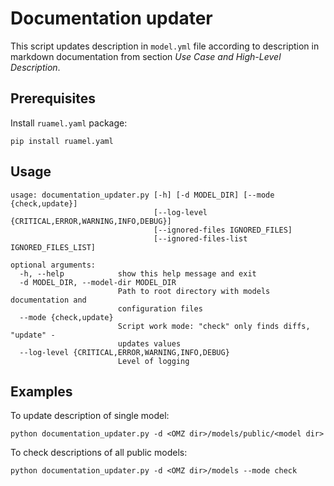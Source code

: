 # Documentation updater

This script updates description in `model.yml` file according to description in markdown documentation from section *Use Case and High-Level Description*.

## Prerequisites

Install `ruamel.yaml` package:
```
pip install ruamel.yaml
```

## Usage
```
usage: documentation_updater.py [-h] [-d MODEL_DIR] [--mode {check,update}]
                                [--log-level {CRITICAL,ERROR,WARNING,INFO,DEBUG}]
                                [--ignored-files IGNORED_FILES]
                                [--ignored-files-list IGNORED_FILES_LIST]

optional arguments:
  -h, --help            show this help message and exit
  -d MODEL_DIR, --model-dir MODEL_DIR
                        Path to root directory with models documentation and
                        configuration files
  --mode {check,update}
                        Script work mode: "check" only finds diffs, "update" -
                        updates values
  --log-level {CRITICAL,ERROR,WARNING,INFO,DEBUG}
                        Level of logging
```

## Examples

To update description of single model:

```
python documentation_updater.py -d <OMZ dir>/models/public/<model dir>
```

To check descriptions of all public models:
```
python documentation_updater.py -d <OMZ dir>/models --mode check
```
